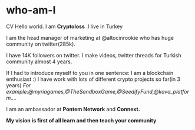 # who-am-I
CV
Hello world. I am **Cryptoloss**
.I live in Turkey

I am the head manager of marketing at @altocinrookie who has huge community on twitter(285k). 

I have 14K followers on twitter. 
I make videos, twitter threads for Turkish community almost 4 years.

 If I had to introduce myself to you in one sentence: I am a blockchain enthusiast :)
I have work with lots of different crypto projects so far(in 3 years) 
_For example:@myriagames,@TheSandboxGame,@SeedifyFund,@kava_platform...._


I am an ambassador at **Pontem Network** and **Connext.**

**My vision is first of all learn and then teach your community**
